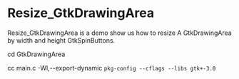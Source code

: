 # Resize_GtkDrawingArea

Resize_GtkDrawingArea is a demo show us how to resize A GtkDrawingArea by width and height GtkSpinButtons.

cd GtkDrawingArea

cc main.c -Wl,--export-dynamic  `pkg-config --cflags --libs gtk+-3.0`
